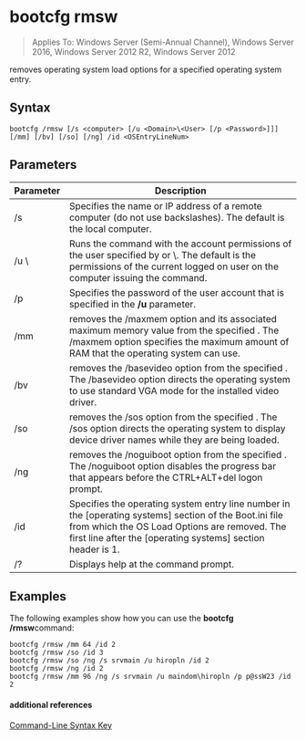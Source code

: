 # bootcfg rmsw

>Applies To: Windows Server (Semi-Annual Channel), Windows Server 2016, Windows Server 2012 R2, Windows Server 2012

removes operating system load options for a specified operating system entry.

## Syntax
```
bootcfg /rmsw [/s <computer> [/u <Domain>\<User> [/p <Password>]]] [/mm] [/bv] [/so] [/ng] /id <OSEntryLineNum>
```
## Parameters
|Parameter|Description|
|-------|--------|
|/s <computer>|Specifies the name or IP address of a remote computer (do not use backslashes). The default is the local computer.|
|/u <Domain>\\<User>|Runs the command with the account permissions of the user specified by <User> or <Domain>\\<User>. The default is the permissions of the current logged on user on the computer issuing the command.|
|/p <Password>|Specifies the password of the user account that is specified in the **/u** parameter.|
|/mm|removes the /maxmem option and its associated maximum memory value from the specified <OSEntryLineNum>. The /maxmem option specifies the maximum amount of RAM that the operating system can use.|
|/bv|removes the /basevideo option from the specified <OSEntryLineNum>. The /basevideo option directs the operating system to use standard VGA mode for the installed video driver.|
|/so|removes the /sos option from the specified <OSEntryLineNum>. The /sos option directs the operating system to display device driver names while they are being loaded.|
|/ng|removes the /noguiboot option from the specified <OSEntryLineNum>. The /noguiboot option disables the progress bar that appears before the CTRL+ALT+del logon prompt.|
|/id <OSEntryLineNum>|Specifies the operating system entry line number in the [operating systems] section of the Boot.ini file from which the OS Load Options are removed. The first line after the [operating systems] section header is 1.|
|/?|Displays help at the command prompt.|
## <a name="BKMK_examples"></a>Examples
The following examples show how you can use the **bootcfg /rmsw**command:
```
bootcfg /rmsw /mm 64 /id 2 
bootcfg /rmsw /so /id 3 
bootcfg /rmsw /so /ng /s srvmain /u hiropln /id 2 
bootcfg /rmsw /ng /id 2 
bootcfg /rmsw /mm 96 /ng /s srvmain /u maindom\hiropln /p p@ssW23 /id 2       
```
#### additional references
[Command-Line Syntax Key](command-line-syntax-key.md)
